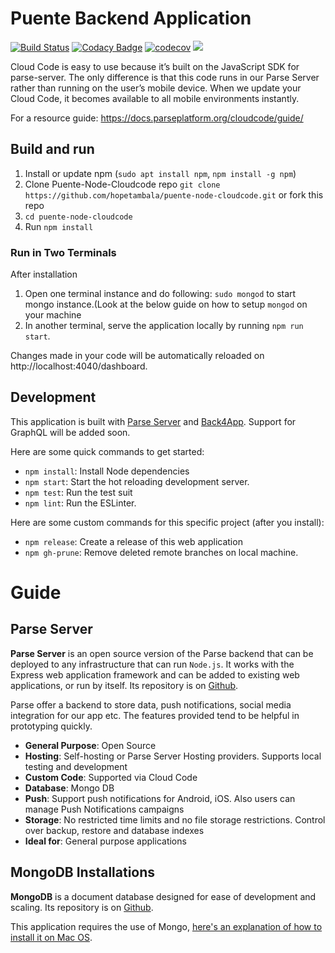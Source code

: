 # Puente Backend Application

[![Build Status](https://travis-ci.org/hopetambala/puente-node-cloudcode.svg?branch=master)](https://travis-ci.org/hopetambala/puente-node-cloudcode)
[![Codacy Badge](https://api.codacy.com/project/badge/Grade/505de309137b4acabb8def858cf7a6e8)](https://www.codacy.com/app/hopetambala/puente-node-cloudcode?utm_source=github.com&amp;utm_medium=referral&amp;utm_content=hopetambala/puente-node-cloudcode&amp;utm_campaign=Badge_Grade)
[![codecov](https://codecov.io/gh/hopetambala/puente-node-cloudcode/branch/master/graph/badge.svg)](https://codecov.io/gh/hopetambala/puente-node-cloudcode)
![](https://img.shields.io/badge/parse_server-✓-blueviolet.svg)


Cloud Code is easy to use because it’s built on the JavaScript SDK for parse-server. The only difference is that this code runs in our Parse Server rather than running on the user’s mobile device. When we update your Cloud Code, it becomes available to all mobile environments instantly. 

For a resource guide:
https://docs.parseplatform.org/cloudcode/guide/

## Build and run

1. Install or update npm (`sudo apt install npm`, `npm install -g npm`)
2. Clone Puente-Node-Cloudcode repo `git clone https://github.com/hopetambala/puente-node-cloudcode.git` or fork this repo
3. `cd puente-node-cloudcode`
4. Run `npm install`

### Run in Two Terminals
After installation
1. Open one terminal instance and do following: `sudo mongod` to start mongo instance.(Look at the below guide on how to setup `mongod` on your machine
2. In another terminal, serve the application locally by running `npm run start`.

Changes made in your code will be automatically reloaded on http://localhost:4040/dashboard.

## Development

This application is built with [Parse Server](https://reactjs.org) and [Back4App](https://github.com/back4app). Support for GraphQL will be added soon.

Here are some quick commands to get started:

- `npm install`: Install Node dependencies
- `npm start`: Start the hot reloading development server.
- `npm test`: Run the test suit
- `npm lint`: Run the ESLinter.

Here are some custom commands for this specific project (after you install):

- `npm release`: Create a release of this web application
- `npm gh-prune`: Remove deleted remote branches on local machine.

# Guide

## Parse Server

**Parse Server** is an open source version of the Parse backend that can be deployed to any infrastructure that can run `Node.js`. It works with the Express web application framework and can be added to existing web applications, or run by itself. Its repository is on [Github](https://github.com/parse-community/parse-server).

Parse offer a backend to store data, push notifications, social media integration for our app etc. The features provided tend to be helpful in prototyping quickly.

- **General Purpose**: Open Source
- **Hosting**: Self-hosting or Parse Server Hosting providers. Supports local testing and development
- **Custom Code**: Supported via Cloud Code
- **Database**: Mongo DB
- **Push**: Support push notifications for Android, iOS. Also users can manage Push Notifications campaigns
- **Storage**: No restricted time limits and no file storage restrictions. Control over backup, restore and database indexes
- **Ideal for**: General purpose applications


## MongoDB Installations

**MongoDB** is a document database designed for ease of development and scaling. Its repository is on [Github](https://github.com/mongodb/mongo).

This application requires the use of Mongo, [here's an explanation of how to install it on Mac OS](https://ademirgabardo.wordpress.com/2016/02/02/installing-and-running-mongodb-on-mac-osx-for-beginners/). 
